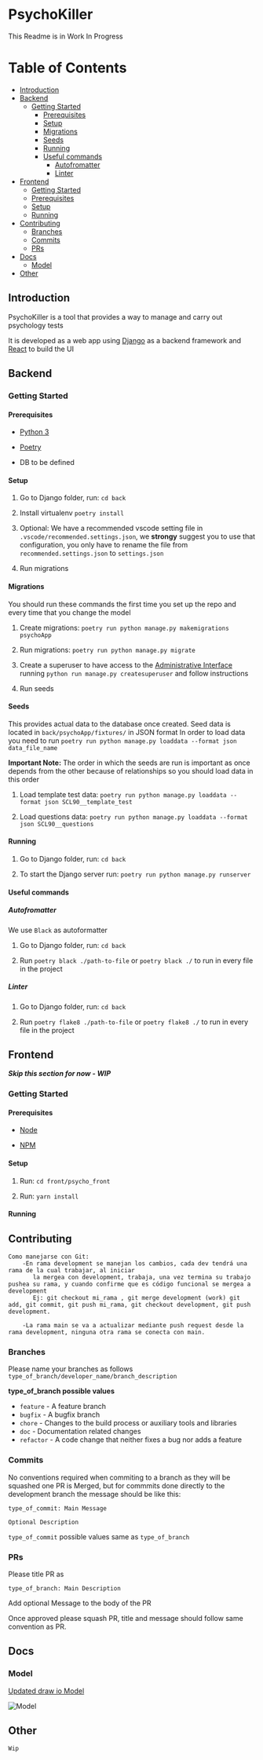 # PsychoKiller

This Readme is in Work In Progress

# Table of Contents

- [Introduction](#introduction)
- [Backend](#backend)
  - [Getting Started](#getting-started)
    - [Prerequisites](#prerequisites)
    - [Setup](#setup)
    - [Migrations](#migrations)
    - [Seeds](#seeds)
    - [Running](#running)
    - [Useful commands](#useful-commands)
      - [Autofromatter](#autofromatter)
      - [Linter](#linter)
- [Frontend](#frontend)
  - [Getting Started](#getting-started)
  - [Prerequisites](#prerequisites)
  - [Setup](#setup)
  - [Running](#running)
- [Contributing](#contributing)
  - [Branches](#branches)
  - [Commits](#commits)
  - [PRs](#prs)
- [Docs](#docs)
  - [Model](#model)
- [Other](#other)

## Introduction

PsychoKiller is a tool that provides a way to manage and carry out psychology tests

It is developed as a web app using [Django](https://www.djangoproject.com/) as a backend framework and [React](https://reactjs.org/) to build the UI

## Backend

### Getting Started

#### Prerequisites

- [Python 3](https://www.python.org/)

- [Poetry](https://python-poetry.org/)

- DB to be defined

#### Setup

1. Go to Django folder, run: `cd back`

2. Install virtualenv `poetry install`

3. Optional: We have a recommended vscode setting file in `.vscode/recommended.settings.json`, we **strongy** suggest you to use that configuration, you only have to rename the file from `recommended.settings.json` to `settings.json`

4. Run migrations

#### Migrations

You should run these commands the first time you set up the repo and every time that you change the model

1. Create migrations: `poetry run python manage.py makemigrations psychoApp`

2. Run migrations: `poetry run python manage.py migrate`

3. Create a superuser to have access to the [Administrative Interface](https://docs.djangoproject.com/en/3.1/ref/contrib/admin/) running `python run manage.py createsuperuser` and follow instructions

4. Run seeds

#### Seeds

This provides actual data to the database once created. Seed data is located in `back/psychoApp/fixtures/` in JSON format
In order to load data you need to run `poetry run python manage.py loaddata --format json data_file_name`

**Important Note:** The order in which the seeds are run is important as once depends from the other because of relationships so you should load data in this order

1. Load template test data: `poetry run python manage.py loaddata --format json SCL90__template_test`

2. Load questions data: `poetry run python manage.py loaddata --format json SCL90__questions`

#### Running

1. Go to Django folder, run: `cd back`

2. To start the Django server run: `poetry run python manage.py runserver`

#### Useful commands

##### Autofromatter

We use `Black` as autoformatter

1. Go to Django folder, run: `cd back`

2. Run `poetry black ./path-to-file` or `poetry black ./` to run in every file in the project

##### Linter

1. Go to Django folder, run: `cd back`

1. Run `poetry flake8 ./path-to-file` or `poetry flake8 ./` to run in every file in the project

## Frontend

**_Skip this section for now - WIP_**

### Getting Started

#### Prerequisites

- [Node](https://nodejs.org)

- [NPM](https://www.npmjs.com/)

#### Setup

1. Run: `cd front/psycho_front`

2. Run: `yarn install`

#### Running

## Contributing

```
Como manejarse con Git:
    -En rama development se manejan los cambios, cada dev tendrá una rama de la cual trabajar, al iniciar
       la mergea con development, trabaja, una vez termina su trabajo pushea su rama, y cuando confirme que es código funcional se mergea a development
       Ej: git checkout mi_rama , git merge development (work) git add, git commit, git push mi_rama, git checkout development, git push development.

    -La rama main se va a actualizar mediante push request desde la rama development, ninguna otra rama se conecta con main.
```

### Branches

Please name your branches as follows `type_of_branch/developer_name/branch_description`

**type_of_branch possible values**

- `feature` - A feature branch
- `bugfix` - A bugfix branch
- `chore` - Changes to the build process or auxiliary tools and libraries
- `doc` - Documentation related changes
- `refactor` - A code change that neither fixes a bug nor adds a feature

### Commits

No conventions required when commiting to a branch as they will be squashed one PR is Merged, but for commmits done directly to the development branch the message should be like this:

```
type_of_commit: Main Message

Optional Description
```

`type_of_commit` possible values same as `type_of_branch`

### PRs

Please title PR as

`type_of_branch: Main Description`

Add optional Message to the body of the PR

Once approved please squash PR, title and message should follow same convention as PR.

## Docs

### Model

[Updated draw io Model](https://drive.google.com/file/d/10hqU88j-wviGUm4WkoZvQdNqPKNEO4dV/view?usp=sharing)

![Model](docs/ModeloDataBase_0_1.jpg)

## Other

```
Wip
```
